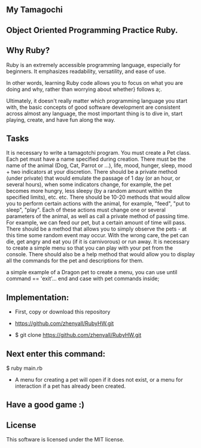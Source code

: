 ## My Tamagochi

## Object Oriented Programming Practice Ruby.

## Why Ruby?
Ruby is an extremely accessible programming language, especially for beginners. It emphasizes readability, versatility, and ease of use.

In other words, learning Ruby code allows you to focus on what you are doing and why, rather than worrying about whether} follows a;.

Ultimately, it doesn't really matter which programming language you start with, the basic concepts of good software development are consistent across almost any language, the most important thing is to dive in, start playing, create, and have fun along the way.

## Tasks

It is necessary to write a tamagotchi program. You must create a Pet class. Each pet must have a name specified during creation. There must be the name of the animal (Dog, Cat, Parrot or ...), life, mood, hunger, sleep, mood + two indicators at your discretion. There should be a private method (under private) that would emulate the passage of 1 day (or an hour, or several hours), when some indicators change, for example, the pet becomes more hungry, less sleepy (by a random amount within the specified limits), etc. etc. There should be 10-20 methods that would allow you to perform certain actions with the animal, for example, "feed", "put to sleep", "play". Each of these actions must change one or several parameters of the animal, as well as call a private method of passing time. For example, we can feed our pet, but a certain amount of time will pass. There should be a method that allows you to simply observe the pets - at this time some random event may occur. With the wrong care, the pet can die, get angry and eat you (if it is carnivorous) or run away. It is necessary to create a simple menu so that you can play with your pet from the console. There should also be a help method that would allow you to display all the commands for the pet and descriptions for them.

a simple example of a Dragon pet to create a menu, you can use until command == 'exit'… end and case with pet commands inside;

## Implementation:

- First, copy or download this repository

- <https://github.com/zhenyall/RubyHW.git>

- $ git clone https://github.com/zhenyall/RubyHW.git 

## Next enter this command:

$ ruby main.rb

- A menu for creating a pet will open if it does not exist, or a menu for interaction if a pet has already been created.

## Have a good game :)


## License

This software is licensed under the MIT license.






